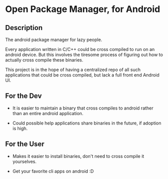 # Open Package Manager, for Android

## Description

The android package manager for lazy people.

Every application written in C/C++ could be cross compiled to run on an android device. But this involves the tiresome process of figuring out how to actually cross compile these binaries.

This project is in the hope of having a centralized repo of all such applications that could be cross compiled, but lack a full front end Android UI.

## For the Dev

* It is easier to maintain a binary that cross compiles to android rather than an entire android application.

* Could possible help applications share binaries in the future, if adoption is high.

## For the User

* Makes it easier to install binaries, don't need to cross compile it yourselves.

* Get your favorite cli apps on android :D
